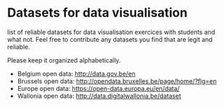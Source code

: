 # Datasets for data visualisation
list of reliable datasets for data visualisation exercices with students and what not. Feel free to contribute any datasets you find that are legit and reliable.

Please keep it organized alphabetically.

 - Belgium open data: http://data.gov.be/en
 - Brussels open data: http://opendata.bruxelles.be/page/home/?flg=en
 - Europe open data: https://open-data.europa.eu/en/data/
 - Wallonia open data: http://data.digitalwallonia.be/dataset
